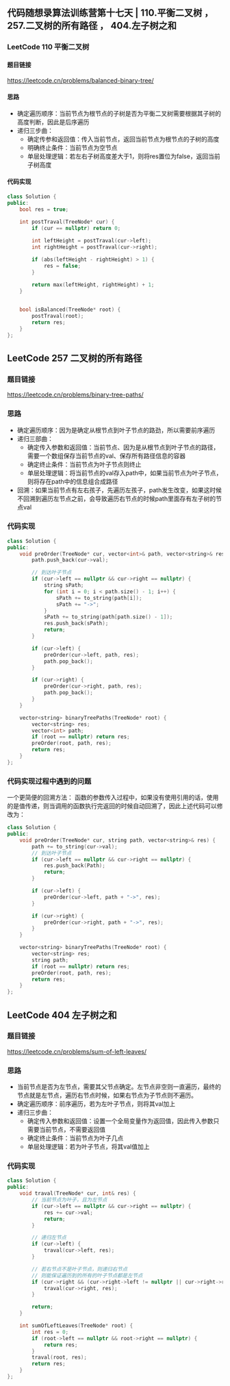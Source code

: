 ## 代码随想录算法训练营第十七天 | 110.平衡二叉树 ， 257.二叉树的所有路径 ， 404.左子树之和
### LeetCode 110 平衡二叉树
#### 题目链接
https://leetcode.cn/problems/balanced-binary-tree/
#### 思路
- 确定遍历顺序：当前节点为根节点的子树是否为平衡二叉树需要根据其子树的高度判断，因此是后序遍历
- 递归三步曲：
  - 确定传参和返回值：传入当前节点，返回当前节点为根节点的子树的高度
  - 明确终止条件：当前节点为空节点
  - 单层处理逻辑：若左右子树高度差大于1，则将res置位为false，返回当前子树高度
#### 代码实现
~~~cpp
class Solution {
public:
    bool res = true; 
    
    int postTraval(TreeNode* cur) {
        if (cur == nullptr) return 0;

        int leftHeight = postTraval(cur->left);
        int rightHeight = postTraval(cur->right);

        if (abs(leftHeight - rightHeight) > 1) {
            res = false;
        }
        
        return max(leftHeight, rightHeight) + 1;
    }


    bool isBalanced(TreeNode* root) {
        postTraval(root);
        return res; 
    }
};
~~~

## LeetCode 257 二叉树的所有路径
### 题目链接
https://leetcode.cn/problems/binary-tree-paths/
### 思路
- 确定遍历顺序：因为是确定从根节点到叶子节点的路劲，所以需要前序遍历
- 递归三部曲：
  - 确定传入参数和返回值：当前节点、因为是从根节点到叶子节点的路径，需要一个数组保存当前节点的val、保存所有路径信息的容器
  - 确定终止条件：当前节点为叶子节点则终止
  - 单层处理逻辑：将当前节点的val存入path中，如果当前节点为叶子节点，则将存在path中的信息组合成路径
- 回溯：如果当前节点有左右孩子，先遍历左孩子，path发生改变，如果这时候不回溯到遍历左节点之前，会导致遍历右节点的时候path里面存有左子树的节点val

### 代码实现
~~~cpp
class Solution {
public:
    void preOrder(TreeNode* cur, vector<int>& path, vector<string>& res) {
        path.push_back(cur->val);

        // 到达叶子节点
        if (cur->left == nullptr && cur->right == nullptr) {
            string sPath;
            for (int i = 0; i < path.size() - 1; i++) {
                sPath += to_string(path[i]);
                sPath += "->";
            }
            sPath += to_string(path[path.size() - 1]);
            res.push_back(sPath);
            return;
        }

        if (cur->left) {
            preOrder(cur->left, path, res);
            path.pop_back();
        }

        if (cur->right) {
            preOrder(cur->right, path, res);
            path.pop_back();
        }
    }

    vector<string> binaryTreePaths(TreeNode* root) {
        vector<string> res;
        vector<int> path;
        if (root == nullptr) return res;
        preOrder(root, path, res);
        return res;
    }
};
~~~
### 代码实现过程中遇到的问题
一个更简便的回溯方法：
函数的参数传入过程中，如果没有使用引用的话，使用的是值传递，则当调用的函数执行完返回的时候自动回溯了，因此上述代码可以修改为：
~~~cpp
class Solution {
public:
    void preOrder(TreeNode* cur, string path, vector<string>& res) {
        path += to_string(cur->val);
        // 到达叶子节点
        if (cur->left == nullptr && cur->right == nullptr) {
            res.push_back(Path);
            return;
        }

        if (cur->left) {
            preOrder(cur->left, path + "->", res);
        }

        if (cur->right) {
            preOrder(cur->right, path + "->", res);
        }
    }

    vector<string> binaryTreePaths(TreeNode* root) {
        vector<string> res;
        string path;
        if (root == nullptr) return res;
        preOrder(root, path, res);
        return res;
    }
};
~~~

## LeetCode 404 左子树之和
### 题目链接
https://leetcode.cn/problems/sum-of-left-leaves/
### 思路
- 当前节点是否为左节点，需要其父节点确定。左节点非空则一直遍历，最终的节点就是左节点，遍历右节点时候，如果右节点为子节点则不遍历。
- 确定遍历顺序：前序遍历，若为左叶子节点，则将其val加上
- 递归三步曲：
  - 确定传入参数和返回值：设置一个全局变量作为返回值，因此传入参数只需要当前节点，不需要返回值
  - 确定终止条件：当前节点为叶子几点
  - 单层处理逻辑：若为叶子节点，将其val值加上
### 代码实现
~~~cpp
class Solution {
public:
    void traval(TreeNode* cur, int& res) {
        // 当前节点为叶子，且为左节点
        if (cur->left == nullptr && cur->right == nullptr) {
            res += cur->val;
            return;
        }

        // 递归左节点
        if (cur->left) {
            traval(cur->left, res);
        }

        // 若右节点不是叶子节点，则递归右节点
        // 则能保证遍历到的所有的叶子节点都是左节点
        if (cur->right && (cur->right->left != nullptr || cur->right->right != nullptr)) {
            traval(cur->right, res);
        }

        return;
    }

    int sumOfLeftLeaves(TreeNode* root) {
        int res = 0;
        if (root->left == nullptr && root->right == nullptr) {
            return res;
        }
        traval(root, res);
        return res;
    }
};
~~~